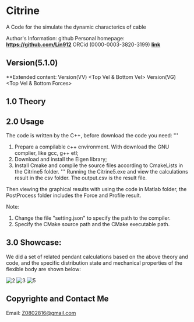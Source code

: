 # Citrine
A Code for the simulate the dynamic characterics of cable


Author's Information:
github Personal homepage: **https://github.com/Lin912**
ORCid (0000-0003-3820-3199) **[link](https://orcid.org/)**


## Version(5.1.0)

**Extended content:
Version(VV)  <Top Vel & Bottom Vel>
Version(VG)  <Top Vel & Bottom Forces>

## 1.0  Theory





## 2.0   Usage
The code is written by the C++, before download the code you need:
'''
1. Prepare a compilable c++ environment. With download the GNU complier, like gcc, g++ etl;
2. Download and install the Eigen library;
3. Install Cmake and compile the source files according to CmakeLists in the Citrine5 folder.
'''
Running the Citrine5.exe and view the calculations result in the csv folder. The output.csv is the result file.

Then viewing the graphical results with using the code in Matlab folder, the PostProcess folder includes the Force and Profile result.

Note: 
1. Change the file "setting.json" to specify the path to the compiler.
2. Specify the CMake source path and the CMake executable path.


## 3.0 Showcase:
We did a set of related pendant calculations based on the above theory and code, and the specific distribution state and mechanical properties of the flexible body are shown below:

![2](images/2D%20slushing1.jpg)
![3](images/2D2%20slushing.jpg)
![5](images/2D%20slushing2.jpg)


## Copyrighte and Contact Me
Email:  Z0802816@gmail.com